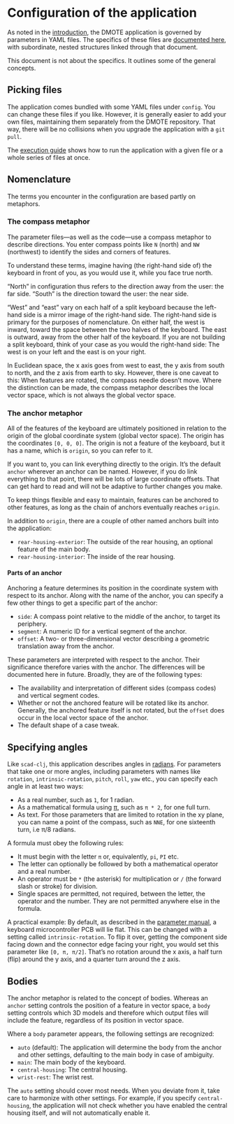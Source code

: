 # Configuration of the application

As noted in the [introduction](intro.md), the DMOTE application is governed by
parameters in YAML files. The specifics of these files are [documented
here](options-main.md), with subordinate, nested structures linked through that
document.

This document is not about the specifics. It outlines some of the general
concepts.

## Picking files

The application comes bundled with some YAML files under `config`.  You can
change these files if you like. However, it is generally easier to add your own
files, maintaining them separately from the DMOTE repository. That way, there
will be no collisions when you upgrade the application with a `git pull`.

The [execution guide](execution.md) shows how to run the application with a
given file or a whole series of files at once.

## Nomenclature

The terms you encounter in the configuration are based partly on metaphors.

### The compass metaphor

The parameter files—as well as the code—use a compass metaphor to describe
directions. You enter compass points like `N` (north) and `NW` (northwest) to
identify the sides and corners of features.

To understand these terms, imagine having (the right-hand side of) the keyboard
in front of you, as you would use it, while you face true north.

“North” in configuration thus refers to the direction away from the user: the
far side. “South” is the direction toward the user: the near side.

“West” and “east” vary on each half of a split keyboard because the left-hand
side is a mirror image of the right-hand side. The right-hand side is primary
for the purposes of nomenclature. On either half, the west is inward, toward
the space between the two halves of the keyboard. The east is outward, away
from the other half of the keyboard. If you are not building a split keyboard,
think of your case as you would the right-hand side: The west is on your left
and the east is on your right.

In Euclidean space, the x axis goes from west to east, the y axis from south to
north, and the z axis from earth to sky. However, there is one caveat to this:
When features are rotated, the compass needle doesn’t move. Where the
distinction can be made, the compass metaphor describes the local vector space,
which is not always the global vector space.

### The anchor metaphor

All of the features of the keyboard are ultimately positioned in relation to
the origin of the global coordinate system (global vector space). The origin
has the coordinates `[0, 0, 0]`. The origin is not a feature of the keyboard,
but it has a name, which is `origin`, so you can refer to it.

If you want to, you can link everything directly to the origin. It’s the
default `anchor` wherever an anchor can be named. However, if you do link
everything to that point, there will be lots of large coordinate offsets. That
can get hard to read and will not be adaptive to further changes you make.

To keep things flexible and easy to maintain, features can be anchored to other
features, as long as the chain of anchors eventually reaches `origin`.

In addition to `origin`, there are a couple of other named anchors built into
the application:

* `rear-housing-exterior`: The outside of the rear housing, an optional feature
  of the main body.
* `rear-housing-interior`: The inside of the rear housing.

#### Parts of an anchor

Anchoring a feature determines its position in the coordinate system with
respect to its anchor. Along with the name of the anchor, you can specify a few
other things to get a specific part of the anchor:

* `side`: A compass point relative to the middle of the anchor, to target its
  periphery.
* `segment`: A numeric ID for a vertical segment of the anchor.
* `offset`: A two- or three-dimensional vector describing a geometric
  translation away from the anchor.

These parameters are interpreted with respect to the anchor. Their significance
therefore varies with the anchor. The differences will be documented here in
future. Broadly, they are of the following types:

* The availability and interpretation of different sides (compass codes) and
  vertical segment codes.
* Whether or not the anchored feature will be rotated like its anchor.
  Generally, the anchored feature itself is not rotated, but the `offset` does
  occur in the local vector space of the anchor.
* The default shape of a case tweak.

## Specifying angles

Like `scad-clj`, this application describes angles in
[radians](https://en.wikipedia.org/wiki/Radian). For parameters that take one
or more angles, including parameters with names like `rotation`,
`intrinsic-rotation`, `pitch`, `roll`, `yaw` etc., you can specify each angle
in at least two ways:

* As a real number, such as `1`, for 1 radian.
* As a mathematical formula using [π](https://en.wikipedia.org/wiki/Pi), such
  as `π * 2`, for one full turn.
* As text. For those parameters that are limited to rotation in the xy plane,
  you can name a point of the compass, such as `NNE`, for one sixteenth turn,
  i.e π/8 radians.

A formula must obey the following rules:

* It must begin with the letter `π` or, equivalently, `pi`, `PI` etc.
* The letter can optionally be followed by both a mathematical operator
  and a real number.
* An operator must be `*` (the asterisk) for multiplication or `/` (the forward
  slash or stroke) for division.
* Single spaces are permitted, not required, between the letter, the operator
  and the number. They are not permitted anywhere else in the formula.

A practical example: By default, as described in the
[parameter manual](options-main.md), a keyboard microcontroller PCB will lie
flat. This can be changed with a setting called `intrinsic-rotation`. To flip
it over, getting the component side facing down and the connector edge facing
your right, you would set this parameter like `[0, π, π/2]`. That’s no rotation
around the x axis, a half turn (flip) around the y axis, and a quarter turn
around the z axis.

## Bodies

The anchor metaphor is related to the concept of bodies. Whereas an `anchor`
setting controls the position of a feature in vector space, a `body` setting
controls which 3D models and therefore which output files will include the
feature, regardless of its position in vector space.

Where a `body` parameter appears, the following settings are recognized:

* `auto` (default): The application will determine the body from the anchor and
  other settings, defaulting to the main body in case of ambiguity.
* `main`: The main body of the keyboard.
* `central-housing`: The central housing.
* `wrist-rest`: The wrist rest.

The `auto` setting should cover most needs. When you deviate from it, take care
to harmonize with other settings. For example, if you specify
`central-housing`, the application will not check whether you have enabled the
central housing itself, and will not automatically enable it.
